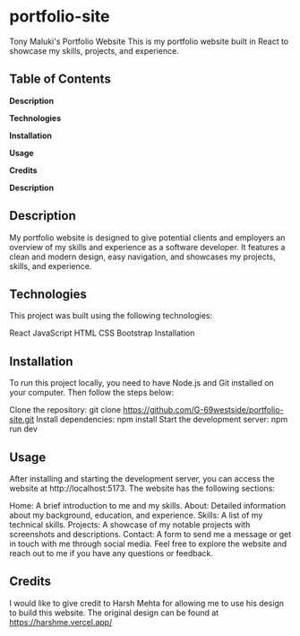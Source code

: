 # portfolio-site
Tony Maluki's Portfolio Website
This is my portfolio website built in React to showcase my skills, projects, and experience.

## Table of Contents
**Description** 


**Technologies**



**Installation**



**Usage**



**Credits**


**Description**



## Description

My portfolio website is designed to give potential clients and employers an overview of my skills and experience as a software developer. It features a clean and modern design, easy navigation, and showcases my projects, skills, and experience.

## Technologies
This project was built using the following technologies:

React
JavaScript
HTML
CSS
Bootstrap
Installation




## Installation 
To run this project locally, you need to have Node.js and Git installed on your computer. Then follow the steps below:

Clone the repository: git clone https://github.com/G-69westside/portfolio-site.git
Install dependencies: npm install
Start the development server: npm run dev


 ## Usage
After installing and starting the development server, you can access the website at http://localhost:5173. The website has the following sections:

Home: A brief introduction to me and my skills.
About: Detailed information about my background, education, and experience.
Skills: A list of my technical skills.
Projects: A showcase of my notable projects with screenshots and descriptions.
Contact: A form to send me a message or get in touch with me through social media.
Feel free to explore the website and reach out to me if you have any questions or feedback.

## Credits
I would like to give credit to Harsh Mehta for allowing me to use his design to build this website. The original design can be found at https://harshme.vercel.app/
